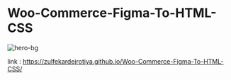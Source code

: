 # Woo-Commerce-Figma-To-HTML-CSS

![hero-bg](https://user-images.githubusercontent.com/97539653/167470827-f8a363c3-09e9-48eb-b5d1-417088537486.png)

link : https://zulfekardejrotiya.github.io/Woo-Commerce-Figma-To-HTML-CSS/

